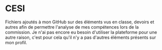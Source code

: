 # CESI
Fichiers ajoutés à mon GitHub sur des éléments vus en classe, devoirs et autres afin de permettre l'analyse de mes compétences lors de la commission. Je n'ai pas encore eu besoin d'utiliser la plateforme pour une autre raison, c'est pour cela qu'il n'y a pas d'autres éléments présents sur mon profil.
